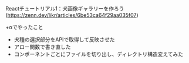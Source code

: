 Reactチュートリアル1：犬画像ギャラリーを作ろう(https://zenn.dev/likr/articles/6be53ca64f29aa035f07)

+αでやったこと 
- 犬種の選択部分をAPIで取得して反映させた
- アロー関数で書き直した
- コンポーネントごとにファイルを切り出し、ディレクトリ構造変えてみた